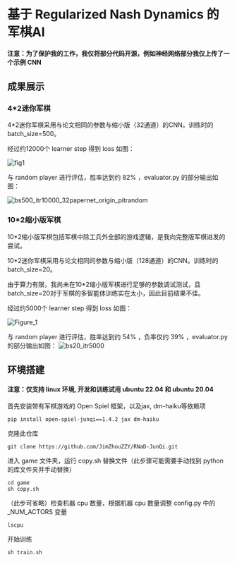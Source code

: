 # 基于 Regularized Nash Dynamics 的军棋AI
#### **注意：为了保护我的工作，我仅将部分代码开源，例如神经网络部分我仅上传了一个示例 CNN**
## 成果展示
### 4*2迷你军棋
4*2迷你军棋采用与论文相同的参数与缩小版（32通道）的CNN。训练时的 batch_size=500。

经过约12000个 learner step 得到 loss 如图：

![fig1](https://github.com/JimZhouZZY/RNaD-JunQi/assets/140597003/34bc0d25-99af-4671-be78-88883a00eae9)

与 random player 进行评估，胜率达到约 82% ，evaluator.py 的部分输出如图：

![bs500_itr10000_32papernet_origin_pitrandom](https://github.com/JimZhouZZY/RNaD-JunQi/assets/140597003/b9ab6b34-e0e3-4862-bc1a-667fb9ee491f)

### 10*2缩小版军棋

10*2缩小版军棋包括军棋中除工兵外全部的游戏逻辑，是我向完整版军棋进发的尝试。

10*2迷你军棋采用与论文相同的参数与缩小版（128通道）的CNN。训练时的 batch_size=20。

由于算力有限，我尚未在10*2缩小版军棋进行足够的参数调试测试，且batch_size=20对于军棋的多智能体训练实在太小，因此目前结果不佳。

经过约5000个 learner step 得到 loss 如图：

![Figure_1](https://github.com/JimZhouZZY/RNaD-JunQi/assets/140597003/0a77bc78-9c12-4699-ac72-6b1792fa6eb7)

与 random player 进行评估，胜率达到约 54% ，负率仅约 39% ，evaluator.py 的部分输出如图：
![bs20_itr5000](https://github.com/JimZhouZZY/RNaD-JunQi/assets/140597003/49ea8752-b47c-437d-8fe4-e4f7ac8f262f)

## 环境搭建
#### **注意：仅支持 linux 环境, 开发和训练试用 ubuntu 22.04 和 ubuntu 20.04**
首先安装带有军棋游戏的 Open Spiel 框架，以及jax, dm-haiku等依赖项
```
pip install open-spiel-junqi==1.4.2 jax dm-haiku
```
克隆此仓库
```
git clone https://github.com/JimZhouZZY/RNaD-JunQi.git
```
进入 game 文件夹，运行 copy.sh 替换文件（此步骤可能需要手动找到 python 的库文件夹并手动替换）
```
cd game
sh copy.sh
```
（此步可省略）检查机器 cpu 数量，根据机器 cpu 数量调整 config.py 中的 _NUM_ACTORS 变量
```
lscpu
```
开始训练
```
sh train.sh
```

